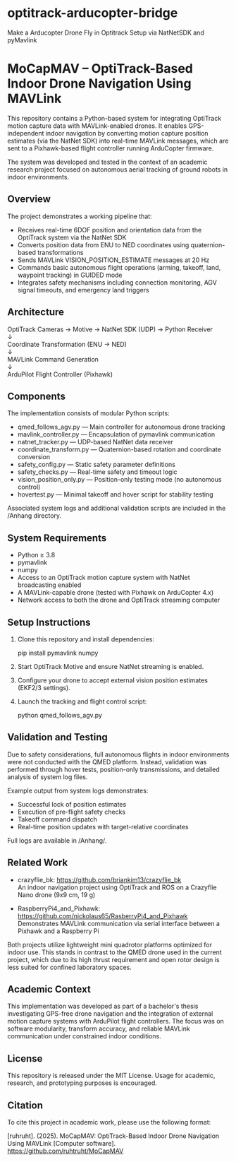 # optitrack-arducopter-bridge
Make a Arducopter Drone Fly in Optitrack Setup via NatNetSDK and pyMavlink
# MoCapMAV – OptiTrack-Based Indoor Drone Navigation Using MAVLink

This repository contains a Python-based system for integrating OptiTrack motion capture data with MAVLink-enabled drones. It enables GPS-independent indoor navigation by converting motion capture position estimates (via the NatNet SDK) into real-time MAVLink messages, which are sent to a Pixhawk-based flight controller running ArduCopter firmware.

The system was developed and tested in the context of an academic research project focused on autonomous aerial tracking of ground robots in indoor environments.

## Overview

The project demonstrates a working pipeline that:

- Receives real-time 6DOF position and orientation data from the OptiTrack system via the NatNet SDK
- Converts position data from ENU to NED coordinates using quaternion-based transformations
- Sends MAVLink VISION_POSITION_ESTIMATE messages at 20 Hz
- Commands basic autonomous flight operations (arming, takeoff, land, waypoint tracking) in GUIDED mode
- Integrates safety mechanisms including connection monitoring, AGV signal timeouts, and emergency land triggers

## Architecture

OptiTrack Cameras → Motive → NatNet SDK (UDP) → Python Receiver  
                         ↓  
               Coordinate Transformation (ENU → NED)  
                         ↓  
                 MAVLink Command Generation  
                         ↓  
              ArduPilot Flight Controller (Pixhawk)

## Components

The implementation consists of modular Python scripts:

- qmed_follows_agv.py — Main controller for autonomous drone tracking
- mavlink_controller.py — Encapsulation of pymavlink communication
- natnet_tracker.py — UDP-based NatNet data receiver
- coordinate_transform.py — Quaternion-based rotation and coordinate conversion
- safety_config.py — Static safety parameter definitions
- safety_checks.py — Real-time safety and timeout logic
- vision_position_only.py — Position-only testing mode (no autonomous control)
- hovertest.py — Minimal takeoff and hover script for stability testing

Associated system logs and additional validation scripts are included in the /Anhang directory.

## System Requirements

- Python ≥ 3.8
- pymavlink
- numpy
- Access to an OptiTrack motion capture system with NatNet broadcasting enabled
- A MAVLink-capable drone (tested with Pixhawk on ArduCopter 4.x)
- Network access to both the drone and OptiTrack streaming computer

## Setup Instructions

1. Clone this repository and install dependencies:

   pip install pymavlink numpy

2. Start OptiTrack Motive and ensure NatNet streaming is enabled.

3. Configure your drone to accept external vision position estimates (EKF2/3 settings).

4. Launch the tracking and flight control script:

   python qmed_follows_agv.py

## Validation and Testing

Due to safety considerations, full autonomous flights in indoor environments were not conducted with the QMED platform. Instead, validation was performed through hover tests, position-only transmissions, and detailed analysis of system log files.

Example output from system logs demonstrates:

- Successful lock of position estimates
- Execution of pre-flight safety checks
- Takeoff command dispatch
- Real-time position updates with target-relative coordinates

Full logs are available in /Anhang/.

## Related Work

- crazyflie_bk: https://github.com/briankim13/crazyflie_bk  
  An indoor navigation project using OptiTrack and ROS on a Crazyflie Nano drone (9x9 cm, 19 g)

- RaspberryPi4_and_Pixhawk: https://github.com/nickolaus65/RasberryPi4_and_Pixhawk  
  Demonstrates MAVLink communication via serial interface between a Pixhawk and a Raspberry Pi

Both projects utilize lightweight mini quadrotor platforms optimized for indoor use. This stands in contrast to the QMED drone used in the current project, which due to its high thrust requirement and open rotor design is less suited for confined laboratory spaces.

## Academic Context

This implementation was developed as part of a bachelor's thesis investigating GPS-free drone navigation and the integration of external motion capture systems with ArduPilot flight controllers. The focus was on software modularity, transform accuracy, and reliable MAVLink communication under constrained indoor conditions.

## License

This repository is released under the MIT License. Usage for academic, research, and prototyping purposes is encouraged.

## Citation

To cite this project in academic work, please use the following format:

[ruhruht]. (2025). MoCapMAV: OptiTrack-Based Indoor Drone Navigation Using MAVLink [Computer software]. https://github.com/ruhtruht/MoCapMAV
